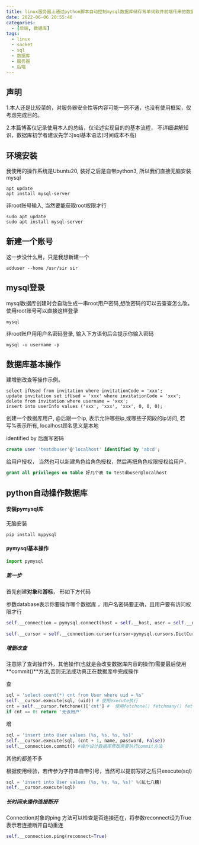 ```yaml
---
title: linux服务器上通过python脚本自动控制mysql数据库储存背单词软件前端传来的数据
date: 2022-06-06 20:55:40
categories:
  - [后端, 数据库]
tags:
  - linux
  - socket
  - sql
  - 数据库
  -	服务器
  - 后端
---
```


## 声明

1.本人还是比较菜的，对服务器安全性等内容可能一窍不通，也没有使用框架，仅考虑完成目的。

2.本篇博客仅记录使用本人的总结，仅论述实现目的的基本流程， 不详细讲解知识，数据库初学者建议先学习sql基本语法(时间成本不高)

##  环境安装

我使用的操作系统是Ubuntu20, 装好之后是自带python3, 所以我们直接无脑安装mysql

```
apt update
apt install mysql-server
```

非root账号输入, 当然要能获取root权限才行

```
sudo apt update
sudo apt install mysql-server
```

## 新建一个账号

这一步没什么用，只是我想新建一个

```
adduser --home /usr/sir sir
```

## mysql登录

mysql数据库创建时会自动生成一串root用户密码,想改密码的可以去查查怎么改。使用root账号可以直接这样登录

```
mysql
```

非root账户用用户名密码登录, 输入下方语句后会提示你输入密码

```
mysql -u username -p
```

## 数据库基本操作

建增删改查等操作示例。

```mysql
select ifUsed from invitation where invitationCode = 'xxx';
update invitation set ifUsed = 'xxx' where invitationCode = 'xxx';
delete from invitation where username = 'xxx';
insert into userInfo values ('xxx', 'xxx', 'xxx', 0, 0, 0);
```



创建一个数据库用户, @后跟一个ip, 表示允许哪些ip,或哪些子网段的ip访问, 若写%表示所有, localhost顾名思义是本地

 identified by 后面写密码

```sql
create user 'testdbuser'@'localhost' identified by 'abcd';
```

给用户授权， 当然也可以新建角色给角色授权，然后再把角色权限授权给用户，

```sql
grant all privileges on table 好几个表 to testdbuser@localhost
```



## python自动操作数据库

#### 安装pymysql库

无脑安装

```
pip install mypysql
```

#### pymysql基本操作

```python
import pymysql
```

##### 第一步

首先创建**对象**和**游标**， 形如下方代码 

参数database表示你要操作哪个数据库 ，用户名密码要正确，且用户要有访问权限才行

```python
self.__connection = pymysql.connect(host = self.__host, user = self.__user, password = self.__password, database = self.__database) # 实例化对象
        
self.__cursor = self.__connection.cursor(cursor=pymysql.cursors.DictCursor) #游标
```

##### 增删改查

注意除了查询操作外，其他操作(也就是会改变数据库内容的操作)需要最后使用**commit()**方法,否则无法成功真正在数据库中完成操作

查

```python
sql = 'select count(*) cnt from User where uid = %s'
self.__cursor.execute(sql, (uid)) # 使用execute执行
cnt = self.__cursor.fetchone()['cnt'] #  使用fetchone() fetchmany() fetchall() 获取返回结果的一条、多条或全部
if cnt == 0: return '无该用户'
```

增

```python
sql = 'insert into User values (%s, %s, %s, %s)'
self.__cursor.execute(sql, (cnt + 1, name, password, False))
self.__connection.commit() #操作设计数据库修改需要执行commit方法
```

其他的都差不多 

根据使用经验，若传参为字符串自带引号，当然可以提前写好之后只execute(sql)

```python
sql = 'insert into User values (%s, %s, %s, %s)' %(乱七八糟)
self.__cursor.execute(sql)
```

##### 长时间未操作连接断开

Connection对象的ping 方法可以检查是否连接还在，将参数reconnect设为True表示若连接断开自动重连

```python
self.__connection.ping(reconnect=True)
```


